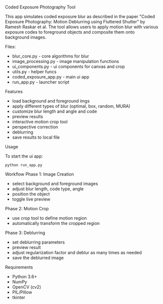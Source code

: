 Coded Exposure Photography Tool

This app simulates coded exposure blur as described in the paper "Coded Exposure Photography: Motion Deblurring using Fluttered Shutter" by Ramesh Raskar et al. The tool allows users to apply motion blur with various exposure codes to foreground objects and composite them onto background images.

Files:
- blur_core.py - core algorithms for blur
- image_processing.py - image manipulation functions 
- ui_components.py - ui components for canvas and crop
- utils.py - helper funcs
- coded_exposure_app.py - main ui app
- run_app.py - launcher script

Features
- load background and foreground imgs
- apply different types of blur (optimal, box, random, MURA)
- customize blur length and angle and code
- preview results
- interactive motion crop tool
- perspective correction
- deblurring
- save results to local file

Usage

To start the ui app:
```
python run_app.py
```

Workflow
Phase 1: Image Creation
- select background and foreground images
- adjust blur length, code type, angle
- position the object
- toggle live preview

Phase 2: Motion Crop
- use crop tool to define motion region
- automatically transform the cropped region

Phase 3: Deblurring
- set deblurring parameters
- preview result
- adjust regularization factor and deblur as many times as needed
- save the deblurred image

Requirements
- Python 3.6+
- NumPy
- OpenCV (cv2)
- PIL/Pillow
- tkinter 